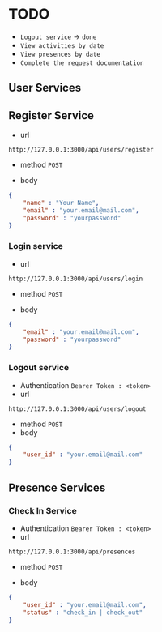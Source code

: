
# TODO
* `Logout service` -> `done`
* `View activities by date`
* `View presences by date`
* `Complete the request documentation`

## User Services
## Register Service
* url
```http
http://127.0.0.1:3000/api/users/register
```
* method
`POST`

* body
```json
{
    "name" : "Your Name",
    "email" : "your.email@mail.com",
    "password" : "yourpassword"
}
```

### Login service
* url
```http
http://127.0.0.1:3000/api/users/login
```
* method
`POST`

* body
```json
{
    "email" : "your.email@mail.com",
    "password" : "yourpassword"
}
```

### Logout service
* Authentication
`Bearer Token : <token>`
* url
```http
http://127.0.0.1:3000/api/users/logout
```
* method
`POST`
* body
```json
{
    "user_id" : "your.email@mail.com"
}
```

## Presence Services
### Check In Service
* Authentication
`Bearer Token : <token>`
* url
```http
http://127.0.0.1:3000/api/presences
```
* method
`POST`

* body
```json
{
    "user_id" : "your.email@mail.com",
    "status" : "check_in | check_out"
}
```

